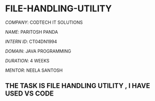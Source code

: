 # FILE-HANDLING-UTILITY

*COMPANY*: CODTECH IT SOLUTIONS

*NAME*: PARITOSH PANDA

*INTERN ID*: CT04DN1994

*DOMAIN*: JAVA PROGRAMMING

*DURATION*: 4 WEEKS

*MENTOR*: NEELA SANTOSH

## THE TASK IS FILE HANDLING UTILITY , I HAVE USED VS CODE

